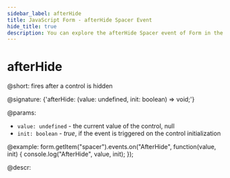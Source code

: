 ```yaml
---
sidebar_label: afterHide
title: JavaScript Form - afterHide Spacer Event 
hide_title: true
description: You can explore the afterHide Spacer event of Form in the documentation of the DHTMLX JavaScript UI library. Browse developer guides and API reference, try out code examples and live demos, and download a free 30-day evaluation version of DHTMLX Suite 7.
---
```

 
# afterHide

@short: fires after a control is hidden

@signature: {'afterHide: (value: undefined, init: boolean) => void;'}

@params:
- `value: undefined` - the current value of the control, null
- `init: boolean` - *true*, if the event is triggered on the control initialization

@example:
form.getItem("spacer").events.on("AfterHide", function(value, init) {
    console.log("AfterHide", value, init);
});

@descr:
